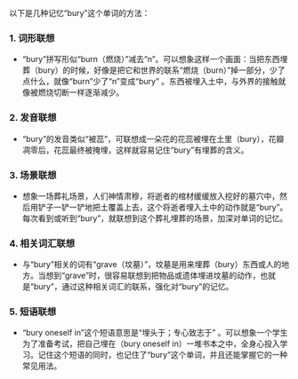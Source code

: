 以下是几种记忆“bury”这个单词的方法：

### 1. 词形联想
 - “bury”拼写形似“burn（燃烧）”减去“n”。可以想象这样一个画面：当把东西埋葬（bury）的时候，好像是把它和世界的联系“燃烧（burn）”掉一部分，少了点什么，就像“burn”少了“n”变成“bury” 。东西被埋入土中，与外界的接触就像被燃烧切断一样逐渐减少。

### 2. 发音联想
 - “bury”的发音类似“被蕊”，可联想成一朵花的花蕊被埋在土里（bury），花瓣凋零后，花蕊最终被掩埋，这样就容易记住“bury”有埋葬的含义。

### 3. 场景联想
 - 想象一场葬礼场景，人们神情肃穆，将逝者的棺材缓缓放入挖好的墓穴中，然后用铲子一铲一铲地把土覆盖上去，这个将逝者埋入土中的动作就是“bury”。每次看到或听到“bury”，就联想到这个葬礼埋葬的场景，加深对单词的记忆。

### 4. 相关词汇联想
 - 与“bury”相关的词有“grave（坟墓）”，坟墓是用来埋葬（bury）东西或人的地方。当想到“grave”时，很容易联想到把物品或遗体埋进坟墓的动作，也就是“bury”，通过这种相关词汇的联系，强化对“bury”的记忆。

### 5. 短语联想
 - “bury oneself in”这个短语意思是“埋头于；专心致志于” 。可以想象一个学生为了准备考试，把自己埋在（bury oneself in）一堆书本之中，全身心投入学习。记住这个短语的同时，也记住了“bury”这个单词，并且还能掌握它的一种常见用法。 